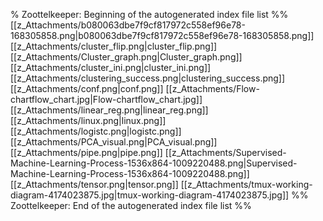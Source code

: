 % Zoottelkeeper: Beginning of the autogenerated index file list  %%
 [[z_Attachments/b080063dbe7f9cf817972c558ef96e78-168305858.png|b080063dbe7f9cf817972c558ef96e78-168305858.png]]
 [[z_Attachments/cluster_flip.png|cluster_flip.png]]
 [[z_Attachments/Cluster_graph.png|Cluster_graph.png]]
 [[z_Attachments/cluster_ini.png|cluster_ini.png]]
 [[z_Attachments/clustering_success.png|clustering_success.png]]
 [[z_Attachments/conf.png|conf.png]]
 [[z_Attachments/Flow-chartflow_chart.jpg|Flow-chartflow_chart.jpg]]
 [[z_Attachments/linear_reg.png|linear_reg.png]]
 [[z_Attachments/linux.png|linux.png]]
 [[z_Attachments/logistc.png|logistc.png]]
 [[z_Attachments/PCA_visual.png|PCA_visual.png]]
 [[z_Attachments/pipe.png|pipe.png]]
 [[z_Attachments/Supervised-Machine-Learning-Process-1536x864-1009220488.png|Supervised-Machine-Learning-Process-1536x864-1009220488.png]]
 [[z_Attachments/tensor.png|tensor.png]]
 [[z_Attachments/tmux-working-diagram-4174023875.jpg|tmux-working-diagram-4174023875.jpg]]
%% Zoottelkeeper: End of the autogenerated index file list  %%

